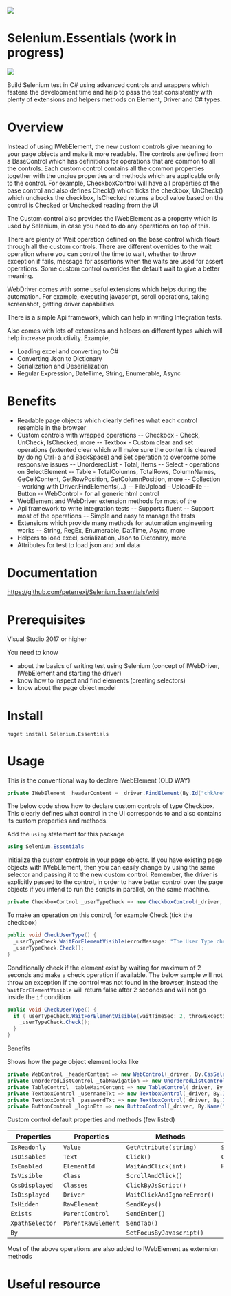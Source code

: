 ![](https://travis-ci.org/peterrexj/Selenium.Essentials.svg?branch=master)

# Selenium.Essentials (work in progress)

![](https://github.com/peterrexj/Selenium.Essentials/blob/master/docs/resources/images/Icon.png)



Build Selenium test in C# using advanced controls and wrappers which fastens the development time and help to pass the test consistently with plenty of extensions and helpers methods on Element, Driver and C# types.

# Overview

Instead of using IWebElement, the new custom controls give meaning to your page objects and make it more readable. The controls are defined from a BaseControl which has definitions for operations that are common to all the controls. Each custom control contains all the common properties together with the unqiue properties and methods which are applicable only to the control. 
For example, CheckboxControl will have all properties of the base control and also defines Check() which ticks the checkbox, UnCheck() which unchecks the checkbox, IsChecked returns a bool value based on the control is Checked or Unchecked reading from the UI 

The Custom control also provides the IWebElement as a property which is used by Selenium, in case you need to do any operations on top of this. 

There are plenty of Wait operation defined on the base control which flows through all the custom controls. There are different overrides to the wait operation where you can control the time to wait, whether to throw exception if fails, message for assertions when the waits are used for assert operations. Some custom control overrides the default wait to give a better meaning.

WebDriver comes with some useful extensions which helps during the automation. For example, executing javascript, scroll operations, taking screenshot, getting driver capabilities.

There is a simple Api framework, which can help in writing Integration tests. 

Also comes with lots of extensions and helpers on different types which will help increase productivity. Example, 
- Loading excel and converting to C#
- Converting Json to Dictionary
- Serialization and Deserialization
- Regular Expression, DateTime, String, Enumerable, Async

# Benefits
- Readable page objects which clearly defines what each control resemble in the browser
- Custom controls with wrapped operations 
 -- Checkbox - Check, UnCheck, IsChecked, more
 -- Textbox - Custom clear and set operations (extented clear which will make sure the content is cleared by doing Ctrl+a and BackSpace) and Set operation to overcome some responsive issues
 -- UnorderedList - Total, Items
 -- Select - operations on SelectElement
 -- Table - TotalColumns, TotalRows, ColumnNames, GeCellContent, GetRowPosition, GetColumnPosition, more
 -- Collection - working with Driver.FindElements(...)
 -- FileUpload - UploadFile
 -- Button
 -- WebControl - for all generic html control
- WebElement and WebDriver extension methods for most of the 
- Api framework to write integration tests
-- Supports fluent 
 -- Support most of the operations
 -- Simple and easy to manage the tests
- Extensions which provide many methods for automation engineering works
-- String, RegEx, Enumerable, DatTime, Async, more
- Helpers to load excel, serialization, Json to Dictonary, more
- Attributes for test to load json and xml data

# Documentation
https://github.com/peterrexj/Selenium.Essentials/wiki

# Prerequisites

Visual Studio 2017 or higher

You need to know 
- about the basics of writing test using Selenium (concept of IWebDriver, IWebElement and starting the driver)
- know how to inspect and find elements (creating selectors)
- know about the page object model

# Install

`nuget install Selenium.Essentials`

# Usage


This is the conventional way to declare IWebElement (OLD WAY)
```c#
private IWebElement _headerContent = _driver.FindElement(By.Id("chkAreYouRobot"));
```

The below code show how to declare custom controls of type Checkbox. This clearly defines what control in the UI corresponds to and also contains its custom properties and methods.

Add the `using` statement for this package

```c#
using Selenium.Essentials
```

Initialize the custom controls in your page objects. If you have existing page objects with IWebElement, then you can easily change by using the same selector and passing it to the new custom control.
Remember, the driver is explicitly passed to the control, in order to have better control over the page objects if you intend to run the scripts in parallel, on the same machine.

```c#
private CheckboxControl _userTypeCheck => new CheckboxControl(_driver, By.CssSelector("div.user h2"));
```

To make an operation on this control, for example Check (tick the checkbox)

```c#
public void CheckUserType() {
  _userTypeCheck.WaitForElementVisible(errorMessage: "The User Type checkbox was not visible in the UI"); //This can be used as an assertions, and when not found, it will throw with an exception with "errorMessage" passed
  _userTypeCheck.Check();
}
```

Conditionally check if the element exist by waiting for maximum of 2 seconds and make a check operation if available. The below sample will not throw an exception if the control was not found in the browser, instead the `WaitForElementVisible` will return false after 2 seconds and will not go inside the `if` condition

```c#
public void CheckUserType() {
  if (_userTypeCheck.WaitForElementVisible(waitTimeSec: 2, throwExceptionWhenNotFound: false)) {
    _userTypeCheck.Check();
  }
}
```

Benefits


Shows how the page object element looks like

```c#
private WebControl _headerContent => new WebControl(_driver, By.CssSelector("div.user h2"));
private UnorderedListControl _tabNavigation => new UnorderedListControl(_driver, By.XPath("//div[@id='p-namespaces']/ul"));
private TableControl _tableMainContent => new TableControl(_driver, By.Id("mp-upper"));
private TextboxControl _usernameTxt => new TextboxControl(_driver, By.Id("txtUserName"));
private TextboxControl _passwordTxt => new TextboxControl(_driver, By.Id("txtPassword"));
private ButtonControl _loginBtn => new ButtonControl(_driver, By.Name("loginUser"));
```

Custom control default properties and methods (few listed)

| Properties      | Properties             | Methods                    | Methods       |  
| -------------   | -----------------------|--------------------------- |---------------|
| `IsReadonly`    | `Value`                | `GetAttribute(string)`     | `ScrollTo()`  | 
| `IsDisabled`    | `Text`        				 | `Click()`                  | `Clear()`     |
| `IsEnabled`     | `ElementId`            | `WaitAndClick(int)`        | `Highlight()` |
| `IsVisible`     | `Class`                | `ScrollAndClick()`         |               |
| `CssDisplayed`  | `Classes`              | `ClickByJsScript()`        |               |
| `IsDisplayed`   | `Driver`               | `WaitClickAndIgnoreError()`|               |
| `IsHidden`      | `RawElement`           | `SendKeys()`               |               |
| `Exists`        | `ParentControl`        | `SendEnter()`              |               |
| `XpathSelector` | `ParentRawElement`     | `SendTab()`                |               |
| `By`            |                        | `SetFocusByJavascript()`   |               |

Most of the above operations are also added to IWebElement as extension methods

# Useful resource
